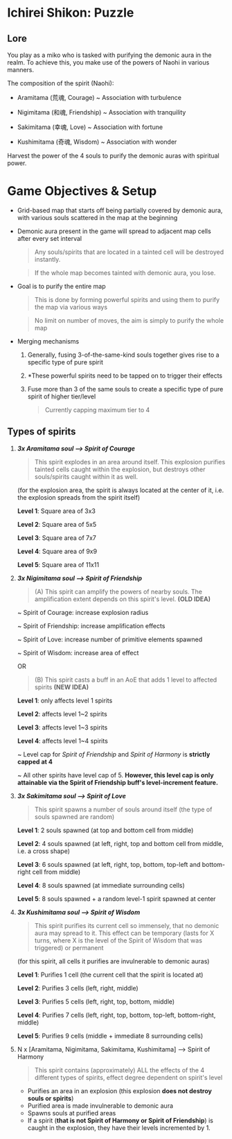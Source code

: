 # Ichirei Shikon: Puzzle

## Lore
You play as a miko who is tasked with purifying the demonic aura in the realm.
To achieve this, you make use of the powers of Naohi in various manners.

The composition of the spirit (Naohi):
- Aramitama (荒魂, Courage)
~ Association with turbulence

- Nigimitama (和魂, Friendship)
~ Association with tranquility

- Sakimitama (幸魂, Love)
~ Association with fortune

- Kushimitama (奇魂, Wisdom)
~ Association with wonder

Harvest the power of the 4 souls to purify the demonic auras with spiritual power.

# Game Objectives & Setup
- Grid-based map that starts off being partially covered by demonic aura, with various souls scattered in the map at the beginning

- Demonic aura present in the game will spread to adjacent map cells after every set interval

   > Any souls/spirits that are located in a tainted cell will be destroyed instantly.
   
   > If the whole map becomes tainted with demonic aura, you lose.

- Goal is to purify the entire map

   > This is done by forming powerful spirits and using them to purify the map via various ways
   
   > No limit on number of moves, the aim is simply to purify the whole map

- Merging mechanisms
  1. Generally, fusing 3-of-the-same-kind souls together gives rise to a specific type of pure spirit
  2. *These powerful spirits need to be tapped on to trigger their effects
  3. Fuse more than 3 of the same souls to create a specific type of pure spirit of higher tier/level
  
     > Currently capping maximum tier to 4

## Types of spirits
1. _**3x Aramitama soul --> Spirit of Courage**_

   > This spirit explodes in an area around itself.
   > This explosion purifies tainted cells caught within the explosion, but destroys other souls/spirits caught within it as well.

   (for the explosion area, the spirit is always located at the center of it, i.e. the explosion spreads from the spirit itself)

   **Level 1**: Square area of 3x3

   **Level 2**: Square area of 5x5

   **Level 3**: Square area of 7x7

   **Level 4**: Square area of 9x9
   
   **Level 5**: Square area of 11x11



2. _**3x Nigimitama soul --> Spirit of Friendship**_

   > (A) This spirit can amplify the powers of nearby souls. The amplification extent depends on this spirit's level. **(OLD IDEA)**

   ~ Spirit of Courage: increase explosion radius
   
   ~ Spirit of Friendship: increase amplification effects
   
   ~ Spirit of Love: increase number of primitive elements spawned
   
   ~ Spirit of Wisdom: increase area of effect

   OR

   > (B) This spirit casts a buff in an AoE that adds 1 level to affected spirits **(NEW IDEA)**

   **Level 1**: only affects level 1 spirits
   
   **Level 2**: affects level 1~2 spirits
   
   **Level 3**: affects level 1~3 spirits
   
   **Level 4**: affects level 1~4 spirits
   
   ~ Level cap for _Spirit of Friendship_ and _Spirit of Harmony_ is **strictly capped at 4**
   
   ~ All other spirits have level cap of 5. **However, this level cap is only attainable via the Spirit of Friendship buff's level-increment feature.**



3. _**3x Sakimitama soul --> Spirit of Love**_

   > This spirit spawns a number of souls around itself (the type of souls spawned are random)
   
   **Level 1**: 2 souls spawned (at top and bottom cell from middle)
   
   **Level 2**: 4 souls spawned (at left, right, top and bottom cell from middle, i.e. a cross shape)
   
   **Level 3**: 6 souls spawned (at left, right, top, bottom, top-left and bottom-right cell from middle)
   
   **Level 4**: 8 souls spawned (at immediate surrounding cells)
   
   **Level 5**: 8 souls spawned + a random level-1 spirit spawned at center



4. _**3x Kushimitama soul --> Spirit of Wisdom**_

   > This spirit purifies its current cell so immensely, that no demonic aura may spread to it.
   > This effect can be temporary (lasts for X turns, where X is the level of the Spirit of Wisdom that was triggered) or permanent

   (for this spirit, all cells it purifies are invulnerable to demonic auras)
   
   **Level 1**: Purifies 1 cell (the current cell that the spirit is located at)
   
   **Level 2**: Purifies 3 cells (left, right, middle)
   
   **Level 3**: Purifies 5 cells (left, right, top, bottom, middle)
   
   **Level 4**: Purifies 7 cells (left, right, top, bottom, top-left, bottom-right, middle)
   
   **Level 5**: Purifies 9 cells (middle + immediate 8 surrounding cells)



5. N x [Aramitama, Nigimitama, Sakimitama, Kushimitama] --> Spirit of Harmony

   > This spirit contains (approximately) ALL the effects of the 4 different types of spirits, effect degree dependent on spirit's level
   
   - Purifies an area in an explosion (this explosion **does not destroy souls or spirits**)
   - Purified area is made invulnerable to demonic aura
   - Spawns souls at purified areas
   - If a spirit (**that is not Spirit of Harmony or Spirit of Friendship**) is caught in the explosion, they have their levels incremented by 1.
